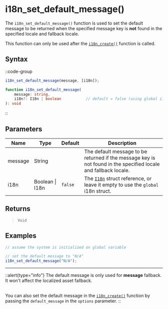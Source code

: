 # i18n_set_default_message()

The `i18n_set_default_message()` function is used to set the default message to be returned when the specified message key is **not** found in the specified locale and fallback locale.

This function can only be used after the [`i18n_create()`](/v1/api-reference/functions/i18n-create) function is called.

## Syntax

::code-group
```js [Usage]
i18n_set_default_message(message, [i18n]);
```

```ts [Signature]
function i18n_set_default_message(
    message: string,
    i18n?: I18n | boolean           // default = false (using global i18n struct)
): void
```
::

## Parameters

| Name        | Type              | Default      | Description |
|-------------|-------------------|--------------|-------------|
| message     | String            |              | The default message to be returned if the message key is not found in the specified locale and fallback locale. |
| i18n        | Boolean \| I18n | `false`      | The [`I18n`](/v1/api-reference/functions/i18n-create) struct reference, or leave it empty to use the `global` i18n struct. |

## Returns

> `Void`

## Examples

```js [Create Event]
// assume the system is initialized on global variable

// set the default message to "N/A"
i18n_set_default_message("N/A");
```

---

::alert{type="info"}
The default message is only used for **message** fallback. It won't affect the localized asset fallback. <br> <br>

You can also set the default message in the [`i18n_create()`](/v1/api-reference/functions/i18n-create) function by passing the `default_message` in the `options` parameter.
::
